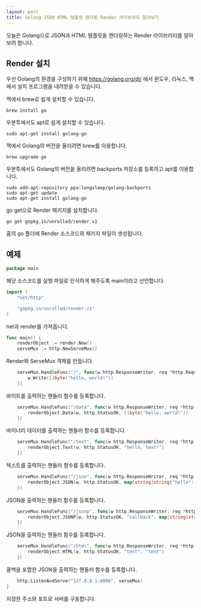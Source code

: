 ```yaml
---
layout: post
title: Golang JSON HTML 템플릿 렌더링 Render 라이브러리 알아보기
---
```


오늘은 Golang으로 JSON과 HTML 템플릿을 렌더링하는 Render 라이브러리를 알아보려 합니다.

## Render 설치

우선 Golang의 환경을 구성하기 위해 https://golang.org/dl/ 에서 윈도우, 리눅스, 맥에서 설치 프로그램을 내려받을 수 있습니다.

맥에서 brew로 쉽게 설치할 수 있습니다.

```
brew install go
```

우분투에서도 apt로 쉽게 설치할 수 있습니다.

```
sudo apt-get install golang-go
```

맥에서 Golang의 버전을 올리려면 brew를 이용합니다.

```
brew upgrade go
```

우분투에서도 Golang의 버전을 올리려면 backports 저장소를 등록하고 apt를 이용합니다.

```
sudo add-apt-repository ppa:longsleep/golang-backports
sudo apt-get update
sudo apt-get install golang-go
```

go get으로 Render 패키지를 설치합니다.

```
go get gopkg.in/unrolled/render.v1
```

홈의 go 폴더에 Render 소스코드와 패키지 파일이 생성됩니다.

## 예제

```go
package main
```

해당 소스코드를 실행 파일로 인식하게 해주도록 main이라고 선언합니다.

```go
import (
	"net/http"

	"gopkg.in/unrolled/render.v1"
)
```

net과 render를 가져옵니다.

```go
func main() {
	renderObject := render.New()
	serveMux := http.NewServeMux()
```

Render와 ServeMux 객체를 만듭니다.

```go
	serveMux.HandleFunc("/", func(w http.ResponseWriter, req *http.Request) {
		w.Write([]byte("hello, world!"))
	})
```

바이트를 출력하는 핸들러 함수를 등록합니다.

```go
	serveMux.HandleFunc("/data", func(w http.ResponseWriter, req *http.Request) {
		renderObject.Data(w, http.StatusOK, []byte("hello, world!"))
	})
```

바이너리 데이터를 출력하는 핸들러 함수를 등록합니다.

```go
	serveMux.HandleFunc("/text", func(w http.ResponseWriter, req *http.Request) {
		renderObject.Text(w, http.StatusOK, "hello, text!")
	})
```

텍스트를 출력하는 핸들러 함수를 등록합니다.

```go
	serveMux.HandleFunc("/json", func(w http.ResponseWriter, req *http.Request) {
		renderObject.JSON(w, http.StatusOK, map[string]string{"hello": "json"})
	})
```

JSON을 출력하는 핸들러 함수를 등록합니다.

```go
	serveMux.HandleFunc("/jsonp", func(w http.ResponseWriter, req *http.Request) {
		renderObject.JSONP(w, http.StatusOK, "callback", map[string]string{"hello": "jsonp"})
	})
```

JSON을 출력하는 핸들러 함수를 등록합니다.

```go
	serveMux.HandleFunc("/html", func(w http.ResponseWriter, req *http.Request) {
		renderObject.HTML(w, http.StatusOK, "test", "text")
	})
```
	
콜백을 포함한 JSON을 출력하는 핸들러 함수를 등록합니다.

```go
	http.ListenAndServe("127.0.0.1:8080", serveMux)
}
```

지정한 주소와 포트로 서버를 구동합니다.